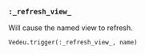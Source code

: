 ### `:_refresh_view_`
Will cause the named view to refresh.

    Vedeu.trigger(:_refresh_view_, name)
